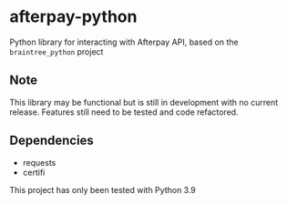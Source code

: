 # afterpay-python
Python library for interacting with Afterpay API, based on the `braintree_python` project

## Note
This library may be functional but is still in development with no current release. Features still need to be tested
and code refactored.

## Dependencies
* requests
* certifi

This project has only been tested with Python 3.9